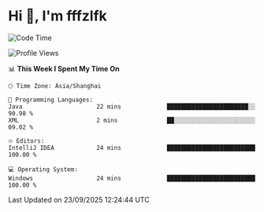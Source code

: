 # Hi 👋, I'm fffzlfk

<!--START_SECTION:waka-->
![Code Time](http://img.shields.io/badge/Code%20Time-1%2C377%20hrs%2020%20mins-blue)

![Profile Views](http://img.shields.io/badge/Profile%20Views-0-blue)

📊 **This Week I Spent My Time On** 

```text
🕑︎ Time Zone: Asia/Shanghai

💬 Programming Languages: 
Java                     22 mins             ███████████████████████░░   90.98 % 
XML                      2 mins              ██░░░░░░░░░░░░░░░░░░░░░░░   09.02 % 

🔥 Editors: 
IntelliJ IDEA            24 mins             █████████████████████████   100.00 % 

💻 Operating System: 
Windows                  24 mins             █████████████████████████   100.00 % 
```


 Last Updated on 23/09/2025 12:24:44 UTC
<!--END_SECTION:waka-->
